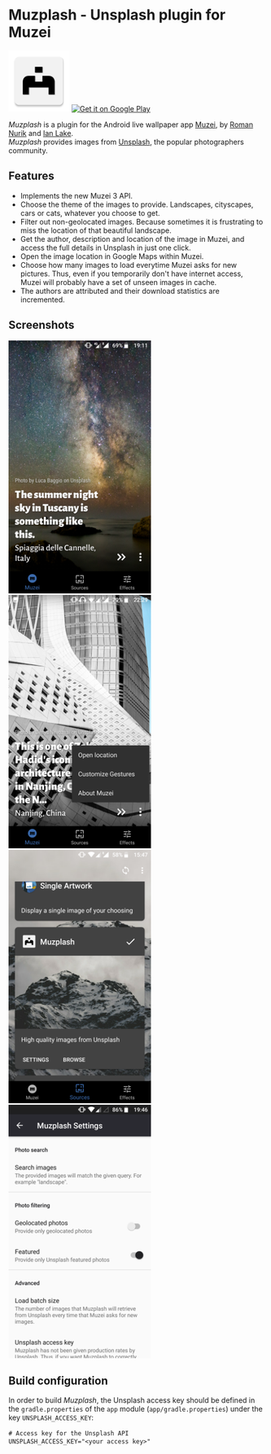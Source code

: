# Muzplash - Unsplash plugin for Muzei

[<img src="app/src/main/ic_launcher-web.png" width="120" alt="muzplash_icon">](app/src/main/ic_launcher-web.png)
[<img alt="Get it on Google Play" height="90" src="https://play.google.com/intl/en_us/badges/images/generic/en_badge_web_generic.png">](https://play.google.com/store/apps/details?id=io.github.muzplash)


_Muzplash_ is a plugin for the Android live wallpaper app [Muzei](http://get.muzei.co/), by [Roman Nurik](https://github.com/romannurik) and [Ian Lake](https://github.com/ianhanniballake).<br>
_Muzplash_ provides images from [Unsplash](https://unsplash.com/), the popular photographers community.

## Features
* Implements the new Muzei 3 API.
* Choose the theme of the images to provide. Landscapes, cityscapes, cars or cats, whatever you choose to get.
* Filter out non-geolocated images. Because sometimes it is frustrating to miss the location of that beautiful landscape.
* Get the author, description and location of the image in Muzei, and access the full details in Unsplash in just one click.
* Open the image location in Google Maps within Muzei.
* Choose how many images to load everytime Muzei asks for new pictures. Thus, even if you temporarily don't have internet access, Muzei will probably have a set of unseen images in cache.
* The authors are attributed and their download statistics are incremented.

## Screenshots
<div>
    <img src="art/raw/Screenshot_20190630-191121.png" width="280" alt="screenshot_1">
    <img src="art/raw/Screenshot_20190624-222949.png" width="280" alt="screenshot_3">
    <img src="art/raw/Screenshot_20190622-154701.png" width="280" alt="screenshot_2">
    <img src="art/raw/Screenshot_20190707-194610.png" width="280" alt="screenshot_4">
</div>

## Build configuration
In order to build _Muzplash_, the Unsplash access key should be defined in the `gradle.properties` of the `app` module (`app/gradle.properties`) under the key `UNSPLASH_ACCESS_KEY`:

```properties
# Access key for the Unsplash API
UNSPLASH_ACCESS_KEY="<your access key>"
```
